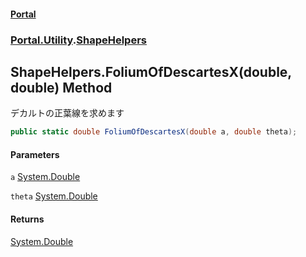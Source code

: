 #### [Portal](index.md 'index')
### [Portal.Utility](Portal.Utility.md 'Portal.Utility').[ShapeHelpers](ShapeHelpers.md 'Portal.Utility.ShapeHelpers')

## ShapeHelpers.FoliumOfDescartesX(double, double) Method

デカルトの正葉線を求めます

```csharp
public static double FoliumOfDescartesX(double a, double theta);
```
#### Parameters

<a name='Portal.Utility.ShapeHelpers.FoliumOfDescartesX(double,double).a'></a>

`a` [System.Double](https://docs.microsoft.com/en-us/dotnet/api/System.Double 'System.Double')

<a name='Portal.Utility.ShapeHelpers.FoliumOfDescartesX(double,double).theta'></a>

`theta` [System.Double](https://docs.microsoft.com/en-us/dotnet/api/System.Double 'System.Double')

#### Returns
[System.Double](https://docs.microsoft.com/en-us/dotnet/api/System.Double 'System.Double')